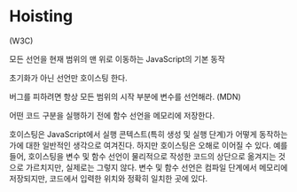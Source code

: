 # Hoisting
(W3C)

모든 선언을 현재 범위의 맨 위로 이동하는 JavaScript의 기본 동작

초기화가 아닌 선언만 호이스팅 한다.

버그를 피하려면 항상 모든 범위의 시작 부분에 변수를 선언해라.
(MDN)

어떤 코드 구분을 실행하기 전에 함수 선언을 메모리에 저장한다.

호이스팅은 JavaScript에서 실행 콘텍스트(특히 생성 및 실행 단계)가 어떻게 동작하는가에 대한 일반적인 생각으로 여겨진다. 하지만 호이스팅은 오해로 이어질 수 있다. 예를 들어, 호이스팅을 변수 및 함수 선언이 물리적으로 작성한 코드의 상단으로 옮겨지는 것으로 가르치지만, 실제로는 그렇지 않다. 변수 및 함수 선언은 컴파일 단계에서 메모리에 저장되지만, 코드에서 입력한 위치와 정확히 일치한 곳에 있다.
